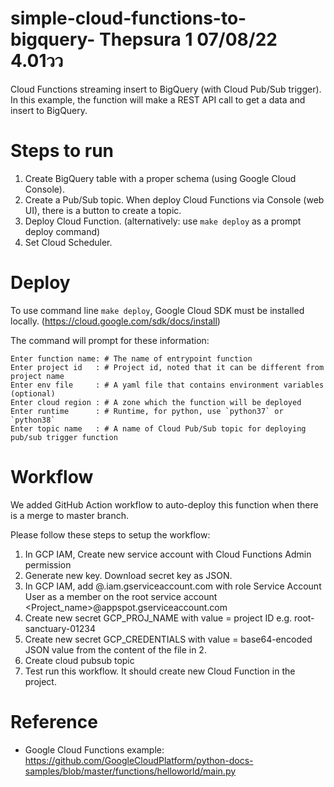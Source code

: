 # simple-cloud-functions-to-bigquery- Thepsura 1 07/08/22  4.01วว
Cloud Functions streaming insert to BigQuery (with Cloud Pub/Sub trigger). In this example, the function will make a REST API call to get a data and insert to BigQuery.

# Steps to run
1. Create BigQuery table with a proper schema (using Google Cloud Console).
2. Create a Pub/Sub topic. When deploy Cloud Functions via Console (web UI), there is a button to create a topic.
3. Deploy Cloud Function. (alternatively: use `make deploy` as a prompt deploy command)
4. Set Cloud Scheduler.

# Deploy
To use command line `make deploy`, Google Cloud SDK must be installed locally. (https://cloud.google.com/sdk/docs/install)

The command will prompt for these information:
```
Enter function name: # The name of entrypoint function
Enter project id   : # Project id, noted that it can be different from project name
Enter env file     : # A yaml file that contains environment variables (optional)
Enter cloud region : # A zone which the function will be deployed 
Enter runtime      : # Runtime, for python, use `python37` or `python38`
Enter topic name   : # A name of Cloud Pub/Sub topic for deploying pub/sub trigger function
```

# Workflow
We added GitHub Action workflow to auto-deploy this function when there is a merge to master branch.

Please follow these steps to setup the workflow:
1. In GCP IAM, Create new service account with Cloud Functions Admin permission
2. Generate new key. Download secret key as JSON.
3. In GCP IAM, add @.iam.gserviceaccount.com with role Service Account User as a member on the root service account <Project_name>@appspot.gserviceaccount.com
4. Create new secret GCP_PROJ_NAME with value = project ID e.g. root-sanctuary-01234
5. Create new secret GCP_CREDENTIALS with value = base64-encoded JSON value from the content of the file in 2.
6. Create cloud pubsub topic 
7. Test run this workflow. It should create new Cloud Function in the project.

# Reference
- Google Cloud Functions example: https://github.com/GoogleCloudPlatform/python-docs-samples/blob/master/functions/helloworld/main.py
